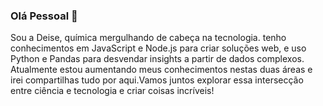 ### Olá Pessoal  👋
Sou a Deise, química mergulhando de cabeça na tecnologia. tenho conhecimentos em  JavaScript e Node.js para criar soluções web, e uso Python e Pandas para desvendar insights a partir de dados complexos. Atualmente estou aumentando meus conhecimentos nestas duas áreas  e  irei compartilhas tudo por aqui.Vamos juntos explorar essa intersecção entre ciência e tecnologia e criar coisas incríveis!

<!--
**Deisemaya/Deisemaya** is a ✨ _special_ ✨ repository because its `README.md` (this file) appears on your GitHub profile.

Here are some ideas to get you started:

- 🔭 I’m currently working on ...
- 🌱 I’m currently learning ...
- 👯 I’m looking to collaborate on ...
- 🤔 I’m looking for help with ...
- 💬 Ask me about ...
- 📫 How to reach me: ...
- 😄 Pronouns: ...
- ⚡ Fun fact: ...
-->
